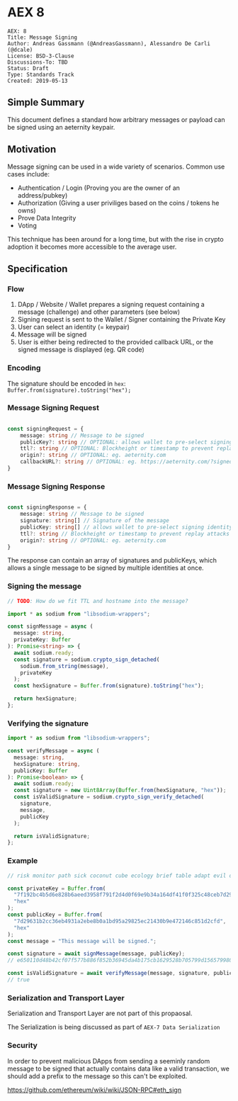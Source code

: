 # AEX 8

```
AEX: 8
Title: Message Signing
Author: Andreas Gassmann (@AndreasGassmann), Alessandro De Carli (@dcale)
License: BSD-3-Clause
Discussions-To: TBD
Status: Draft
Type: Standards Track
Created: 2019-05-13
```

## Simple Summary

This document defines a standard how arbitrary messages or payload can be signed using an aeternity keypair.

## Motivation

Message signing can be used in a wide variety of scenarios. Common use cases include:

- Authentication / Login (Proving you are the owner of an address/pubkey)
- Authorization (Giving a user priviliges based on the coins / tokens he owns)
- Prove Data Integrity
- Voting

This technique has been around for a long time, but with the rise in crypto adoption it becomes more accessible to the average user.

## Specification

### Flow

1. DApp / Website / Wallet prepares a signing request containing a message (challenge) and other parameters (see below)
2. Signing request is sent to the Wallet / Signer containing the Private Key
3. User can select an identity (= keypair)
4. Message will be signed
5. User is either being redirected to the provided callback URL, or the signed message is displayed (eg. QR code)

### Encoding

The signature should be encoded in `hex`: `Buffer.from(signature).toString("hex");`

### Message Signing Request

```typescript

const signingRequest = {
	message: string // Message to be signed
	publicKey?: string // OPTIONAL: allows wallet to pre-select signing identity
	ttl?: string // OPTIONAL: Blockheight or timestamp to prevent replay attacks
	origin?: string // OPTIONAL: eg. aeternity.com
	callbackURL?: string // OPTIONAL: eg. https://aeternity.com/?signedMessage=
}
```

### Message Signing Response

```typescript

const signingResponse = {
	message: string // Message to be signed
	signature: string[] // Signature of the message
	publicKey: string[] // allows wallet to pre-select signing identity
	ttl?: string // Blockheight or timestamp to prevent replay attacks
	origin?: string // OPTIONAL: eg. aeternity.com
}
```

The response can contain an array of signatures and publicKeys, which allows a single message to be signed by multiple identities at once.

### Signing the message

```typescript
// TODO: How do we fit TTL and hostname into the message?

import * as sodium from "libsodium-wrappers";

const signMessage = async (
  message: string,
  privateKey: Buffer
): Promise<string> => {
  await sodium.ready;
  const signature = sodium.crypto_sign_detached(
    sodium.from_string(message),
    privateKey
  );
  const hexSignature = Buffer.from(signature).toString("hex");

  return hexSignature;
};
```

### Verifying the signature

```typescript
import * as sodium from "libsodium-wrappers";

const verifyMessage = async (
  message: string,
  hexSignature: string,
  publicKey: Buffer
): Promise<boolean> => {
  await sodium.ready;
  const signature = new Uint8Array(Buffer.from(hexSignature, "hex"));
  const isValidSignature = sodium.crypto_sign_verify_detached(
    signature,
    message,
    publicKey
  );

  return isValidSignature;
};
```

### Example

```typescript
// risk monitor path sick coconut cube ecology brief table adapt evil oven

const privateKey = Buffer.from(
  "7f192bc4b5d6e828b6aeed3958f791f2d4d0f69e9b34a164df41f0f325c48ceb7d29631b2cc36eb4931a2ebe8b0a1bd95a29825ec21430b9e472146c851d2cfd",
  "hex"
);
const publicKey = Buffer.from(
  "7d29631b2cc36eb4931a2ebe8b0a1bd95a29825ec21430b9e472146c851d2cfd",
  "hex"
);
const message = "This message will be signed.";

const signature = await signMessage(message, publicKey);
// e650110d48b42cf07f577b886f852b36945da4b175cb1629528b705799d1565799802c7fbb7d07685f8b22185db7ce5bd03f7e0e754b904b80b4fe4fda4f1802

const isValidSignature = await verifyMessage(message, signature, publicKey);
// true
```

### Serialization and Transport Layer

Serialization and Transport Layer are not part of this propaosal.

The Serialization is being discussed as part of `AEX-7 Data Serialization`

### Security

In order to prevent malicious DApps from sending a seeminly random message to be signed that actually contains data like a valid transaction, we should add a prefix to the message so this can't be exploited.

https://github.com/ethereum/wiki/wiki/JSON-RPC#eth_sign
